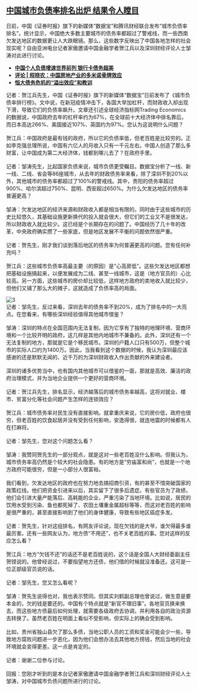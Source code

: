<!--1633552049000-->
[中国城市负债率排名出炉  结果令人瞠目](https://www.rfa.org/mandarin/yataibaodao/jingmao/hc-10062021154913.html)
------

<p>日前，中国《证券时报》旗下的新媒体“数据宝”和腾讯财经联合发布“城市负债率排名”。统计显示，中国绝大多数主要城市的债务率都超过了警戒线，而一些西南欠发达地区的数据更让人大跌眼镜。那么，这些数字反映出了中国各地怎样的社会现实呢？自由亚洲电台记者家傲邀请中国金融学者贺江兵以及深圳财经评论人士邹涛对此进行讨论。</p><p></p><ul><li><strong><a href="https://www.rfa.org/mandarin/yataibaodao/jingmao/hc-04202021145831.html">中国个人负债增速世界前列 银行卡债务超美</a></strong></li><li><strong><a href="https://www.rfa.org/mandarin/pinglun/chengxiaonong/cxn-09232021123616.html">评论 | 程晓农：中国房地产业的多米诺骨牌效应</a></strong></li><li><a href="https://www.rfa.org/mandarin/ytbdzhuantixilie/evergrande/hengdan-10062021111720.html"><strong>恒大债务危机的“溢出效应”和教训</strong></a></li></ul><p></p><p>记者：贺江兵先生，中国《证券时报》旗下的新媒体“数据宝”日前发布了《城市负债率排行榜》。文中说，在新冠疫情冲击下，各国大举加杠杆，而财政收入却出现下滑，导致它们的负债率飙升。文章还引述全球经济指标网Trading Economics的数据说，中国政府去年的杠杆率约为67%，在全球前十大经济体中排名靠后，而日本高达266%、美国接近107%、英国约为97%。您认为这说明什么问题？<br/><br/>贺江兵：中国政府是最有钱的政府，所以它的负债率低，但老百姓是比较穷的。正如李克强总理所说，中国有六亿人的月收入只有一千元左右。中国人创造了那么多财富，让中国成为第二大经济体，钱都到哪儿去了？在政府手里。<br/><br/>记者：邹涛先生，比起国家负债来说，城市负债更受瞩目。数据宝分析了一线、新一线、二线、省会等86座城市，从去年的财政债务率来看，除了深圳不到20%以外，其他城市的债务率都超过了100%的警戒线。其中，贵阳的债务率超过900%、哈尔滨超过750%、昆明、西安超过650%。为什么欠发达地区的债务率普遍更高？<br/><br/>邹涛：欠发达地区的经济来源和财政收入都是相当有限的，同时由于这些城市的历史比较悠久，其基础设施更新换代的投入就会很大，但它们的工业又不是很发达，所以财政收入就比较少。这已经是个长期存在的问题了。中国经历了几十年的改革，中央政府确实攒了一些家底，但是地区发展不平衡的问题依然很严重。<br/><br/>记者：贺先生，刚才我们谈到落后地区的债务率为何普遍更高的问题。您有任何补充吗？<br/><br/>贺江兵：这些城市负债率高最主要（的原因）是“心高房低”。这些欠发达地区都想把基础设施搞起来，以便发展成为二线、甚至一线城市，这是（地方官员的）心比较高。另一方面，这些城市的房价却比较低，这样地方政府的卖地收入就比较少，但他们又铺了那么大的摊子，这就造成了负债率高的局面。</p><p><img alt="3" class="image-richtext image-inline captioned" src="https://www.rfa.org/mandarin/yataibaodao/jingmao/hc-10062021154913.html/d2c8c81d-5524-4ec1-af7e-0d359e026393.jpeg" title="3"/><br/>记者：邹先生，反过来看，深圳去年的债务率不到20%，成为了排名中的一大亮点。在您看来，有哪些深圳经验值得其他城市借鉴？<br/><br/>邹涛：深圳的特点在全国范围内无法复制，因为它享有了独特的地理环境、营商环境和一个比较开明的政府，这几样是其他内地城市不兼备的。此外，深圳还有一个无法复制的地方，那就是它是个移民城市。深圳的户籍人口只有500万，但整个城市的实际人口约为1400万。因此，当我看到这个数据的时候，我认为深圳最应该感谢的还是默默无闻的、近千万的为深圳财政收入作出贡献的外来建设者。<br/><br/>深圳的诸多优势当中，也有国内其他城市可以借鉴的一面，那就是高效、廉洁的政府治理模式，并为当地企业提供一个更好的营商环境。<br/><br/>记者：贺江兵先生，排名显示，经济越落后的城市债务率越高，这将对就业、楼市、贫富分化等社会问题产生怎样的连锁效应？<br/><br/>贺江兵：城市债务率对民生没有直接影响。就拿重庆来说，它的房价低，政府也很穷，但老百姓的饮食起居并没有受到任何影响，安逸得很，就连地震的时候都有人在打麻将。<br/><br/>记者：邹先生，您对这个问题怎么看？<br/><br/>邹涛：我赞同贺先生的一部分观点，就是这对一些老百姓没什么影响。但我认为，城市债务率高仍然是个较大的社会隐患。有的地方是“穷庙富和尚”，也就是一个地方政府可能很穷，但是一小部分人很富裕。<br/><br/>我们看到，欠发达地区的政府也在努力地去搞招商引资，有的甚至不惜突破国家的政策红线。他们把资金引进来以后，其实留下了很多后遗症。有些官员为了政绩，他们会引进大量产能落后、高耗能的企业，严重污染了当地环境。比如说，居民的饮用水受到污染、鱼也都死掉了、农田土壤重金属超标等等，而这对老百姓的影响是很严重的，甚至直接影响到了他们的身体健康，导致有些地区癌症多发。<br/><br/>记者：贺先生，针对这组排名，有网友评论说，现在欠钱的是大爷，谁欠得最多谁最厉害。还有一些网友认为，地方债“不用还”，也不关老百姓的事。您对这样的反应怎么看？<br/><br/>贺江兵：地方“欠钱不还”的话还不是老百姓说的，这个话是全国人大财经委副主任贺铿说的。他曾经说过，不要指望地方还债，他们借的时候就没准备还。这可是一位正部级官员说的话。<br/><br/>记者：邹先生，您又怎么看呢？<br/><br/>邹涛：贺先生说得也对，我也表示赞同。但其实刘鹤副总理也曾说过，做生意是要本金的，欠的钱是要还的。中国有个特点就是“新官不理旧事”。各地官员换来换去，而这些地方债最后如何处理，就需要各级政府去协调，并利用各自的政治资源去转换了。虽然老百姓在明面上看似不受影响，但实际上的确会受到影响。<br/><br/>比如，贵州省独山县欠了那么多债，当地公职人员的工资和奖金可能会少一些，导致地方腐败问题进一步恶化，因为他们会想办法去其他地方捞钱，然后当地的社会环境就会变得更差。这一点是肯定的。<br/><br/>记者：谢谢二位参与讨论。<br/><br/>回报：您刚才听到的是本台记者家傲邀请中国金融学者贺江兵和深圳财经评论人士邹涛，对中国城市负债问题所进行的讨论。</p><p></p><p></p><p></p><p></p>
